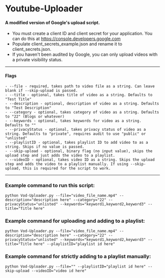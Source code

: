# Youtube-Uploader

#### A modified version of Google's upload script.

- You must create a client ID and client secret for your application. You can
  do this at https://console.developers.google.com
- Populate client_secrets_example.json and rename it to client_secrets.json.
- If you haven't been audited by Google, you can only upload videos with a private visibility status.

<hr />

#### Flags

    - --file - required, takes path to video file as a string. Can leave blank if --skip-upload is passed.
    - --title - optional, takes title of video as a string. Defaults to "Test Title"
    - --description - optional, description of video as a string. Defaults to "Test Description"
    - --category - optional, takes category of video as a string. Defaults to "22" (Blogs or whatever)
    - --keywords - optional, takes keywords for video as a string. Defaults to ""
    - --privacyStatus - optional, takes privacy status of video as a string. Defaults to "private", requires audit to use "public" or "unlisted"
    - --playlistID - optional, takes playlist ID to add video to as a string. Skips if no value is passed.
    - --skip-upload - optional, binary flag (no input value), skips the upload step and just adds the video to a playlist.
    - --videoID - optional, takes video ID as a string. Skips the upload step and adds the video to a playlist manually. If using --skip-upload, this is required for the script to work.

<hr />

### Example command to run this script:

```
python Vod-Uploader.py --file="video_file_name.mp4" --description="description here" --category="22" --privacyStatus="unlisted" --keywords="keyword1,keyword2,keyword3" --title="Title here"
```

### Example command for uploading and adding to a playlist:

```
python Vod-Uploader.py --file="video_file_name.mp4" --description="description here" --category="22" --privacyStatus="unlisted" --keywords="keyword1,keyword2,keyword3" --title="Title here" --playlistID="playlist id here"
```

### Example command for strictly adding to a playlist manually:

```
python Vod-Uploader.py --file="" --playlistID="playlist id here" --skip-upload --videoID="video id here"
```
